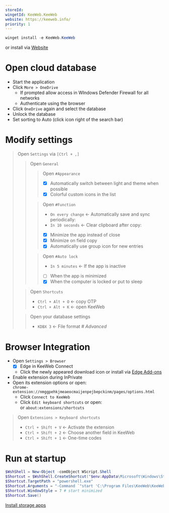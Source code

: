 ```yaml
---
storeId: 
wingetId: KeeWeb.KeeWeb
website: https://keeweb.info/
priority: 1
---
```



```powershell
winget install -e KeeWeb.KeeWeb
```
or install via [Website](https://keeweb.info/)

# Open cloud database

- Start the application
- Click `More > OneDrive`
  - If prompted allow access in WIndows Defender Firewall for all networks
  - Authenticate using the browser
- Click `OneDrive` again and select the database
- Unlock the database
- Set sorting to Auto (click icon right of the search bar)

# Modify settings

> Open `Settings` via `[Ctrl + ,]`
>> Open `General`
>>> Open `#Appearance`
>>> - [x] Automatically switch between light and theme when possible
>>> - [x] Colorful custom icons in the list
>>
>>> Open `#Function`
>>> - `On every change` ← Automatically save and sync periodically:
>>> - `In 10 seconds` ← Clear clipboard after copy:
>>> - [x] Minimize the app instead of close
>>> - [x] Minimize on field copy
>>> - [x] Automatically use group icon for new entries
>>
>>> Open `#Auto lock`
>>> - `In 5 minutes` ← If the app is inactive
>>> - [ ] When the app is minimized
>>> - [x] When the computer is locked or put to sleep
>
>> Open `Shortcuts`
>> - `Ctrl + Alt + O` ← copy OTP
>> - `Ctrl + Alt + K` ← open KeeWeb
>
>> Open your database settings
>> - `KDBX 3` ← File format _# Advanced_

# Browser Integration

- Open `Settings > Browser`
  - [x] Edge in KeeWeb Connect
  - Click the newly appeared download icon or install via [Edge Add-ons](https://microsoftedge.microsoft.com/addons/detail/keeweb-connect/nmggpehkjmeaeocmaijenpejbepckinm)
- Enable extension during InPrivate
- Open its extension options or open:  
  `chrome-extension://nmggpehkjmeaeocmaijenpejbepckinm/pages/options.html`
    - Click `Connect to KeeWeb`
    - Click `Edit keyboard shortcuts` or open:  
      or `about:extensions/shortcuts`

> Open `Extensions > Keyboard shortcuts`   
> - `Ctrl + Shift + V` ← Activate the extension
> - `Ctrl + Shift + 2` ← Choose another field in KeeWeb
> - `Ctrl + Shift + 1` ← One-time codes

# Run at startup

```powershell
$WshShell = New-Object -comObject WScript.Shell
$Shortcut = $WshShell.CreateShortcut("$env:AppData\Microsoft\Windows\Start Menu\Programs\Startup\KeeWeb.lnk")
$Shortcut.TargetPath = "powershell.exe"
$Shortcut.Arguments = "-Command `"start 'C:\Program Files\KeeWeb\KeeWeb.exe' -WindowStyle Hidden`""
$Shortcut.WindowStyle = 7 # start minimized
$Shortcut.Save()
```


[Install storage apps](../notes/Install%20storage%20apps.md)